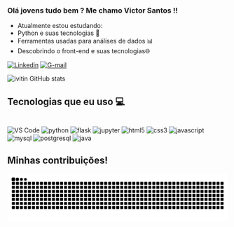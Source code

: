 ### Olá jovens tudo bem ? Me chamo Victor Santos !!

- Atualmente estou estudando: 
- Python e suas tecnologias 🐍
- Ferramentas usadas para análises de dados 📊
- Descobrindo o front-end e suas tecnologias🌐


[![Linkedin](https://img.shields.io/badge/LinkedIn-0077B5?style=for-the-badge&logo=linkedin&logoColor=white)](https://www.linkedin.com/in/victor-mois%C3%A9s-354ba9241/)
[![G-mail](https://img.shields.io/badge/Gmail-D14836?style=for-the-badge&logo=gmail&logoColor=white)](https://www.victorofmoises@gmail.com)


![ivitin GitHub stats](https://github-readme-stats.vercel.app/api?username=ivitin&show_icons=true&theme=dracula)


## Tecnologias que eu uso 💻
<div style="display: inline-block"></br>

  <img align="center" alt="VS Code" src="https://img.shields.io/badge/Visual_Studio_Code-0078D4?style=for-the-badge&logo=visual%20studio%20code&logoColor=white">
  <img align="center" alt="python" src="https://img.shields.io/badge/Python-14354C?style=for-the-badge&logo=python&logoColor=white">
  <img align="center" alt="flask" src="https://img.shields.io/badge/Flask-000000?style=for-the-badge&logo=flask&logoColor=white">
  <img align="center" alt="jupyter" src="https://img.shields.io/badge/Made%20with-Jupyter-orange?style=for-the-badge&logo=Jupyter">
  <img align="center" alt="html5" src="https://img.shields.io/badge/HTML-239120?style=for-the-badge&logo=html5&logoColor=white">
  <img align="center" alt="css3" src="https://img.shields.io/badge/CSS-239120?&style=for-the-badge&logo=css3&logoColor=white">
  <img align="center" alt="javascript" src="https://img.shields.io/badge/JavaScript-F7DF1E?style=for-the-badge&logo=javascript&logoColor=black">
  <img align="center" alt="mysql" src="https://img.shields.io/badge/MySQL-00000F?style=for-the-badge&logo=mysql&logoColor=white">
  <img align="center" alt="postgresql" src="https://img.shields.io/badge/PostgreSQL-316192?style=for-the-badge&logo=postgresql&logoColor=white">
  <img align="center" alt="java" src="https://img.shields.io/badge/Java-ED8B00?style=for-the-badge&logo=java&logoColor=white">
</div></br>

## Minhas contribuições!
![Snake animation](https://github.com/peregrinno/peregrinno/blob/output/github-contribution-grid-snake.svg)
